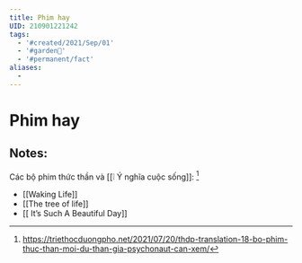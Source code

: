```yaml
---
title: Phim hay
UID: 210901221242
tags:
  - '#created/2021/Sep/01'
  - '#garden🏡'
  - '#permanent/fact'
aliases:
  - 
---
```

# Phim hay

## Notes:

Các bộ phim thức thần và [[❕ Ý nghĩa cuộc sống]]: [^1]
- [[Waking Life]]
- [[The tree of life]]
- [[ It’s Such A Beautiful Day]]


[^1]: https://triethocduongpho.net/2021/07/20/thdp-translation-18-bo-phim-thuc-than-moi-du-than-gia-psychonaut-can-xem/
